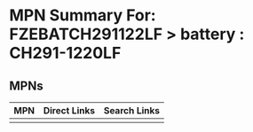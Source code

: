 



# MPN Summary For: FZEBATCH291122LF > battery : CH291-1220LF

## MPNs
  

|MPN|Direct Links|Search Links|
| :--- | :--- | :--- |
||||
